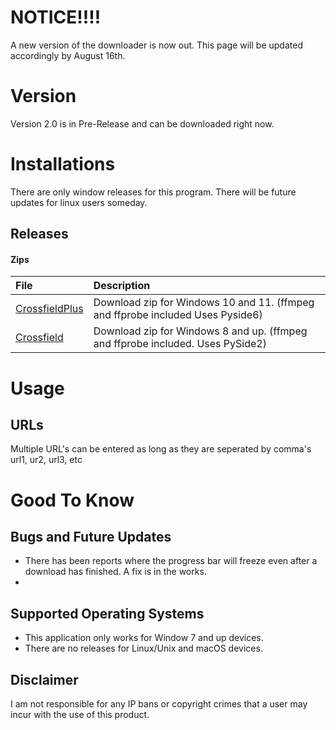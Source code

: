 
# NOTICE!!!!
A new version of the downloader is now out. This page will be updated accordingly by August 16th.

# Version
Version 2.0 is in Pre-Release and can be downloaded right now.

# Installations
There are only window releases for this program. There will be future updates for linux users someday.

## Releases

#### Zips
File|Description
:---|:---
[CrossfieldPlus](https://github.com/InfernoCycle/TrueYTtoMP3/releases/tag/v2.0.0)|Download zip for Windows 10 and 11. (ffmpeg and ffprobe included Uses Pyside6)
[Crossfield](https://github.com/InfernoCycle/TrueYTtoMP3/releases/tag/v1.1.0)|Download zip for Windows 8 and up. (ffmpeg and ffprobe included. Uses PySide2)

# Usage
## URLs
Multiple URL's can be entered as long as they are seperated by comma's
url1, ur2, url3, etc

# Good To Know

## Bugs and Future Updates
- There has been reports where the progress bar will freeze even after a download has finished. A fix is in the works.
- 

## Supported Operating Systems
- This application only works for Window 7 and up devices.
- There are no releases for Linux/Unix and macOS devices.

## Disclaimer
I am not responsible for any IP bans or copyright crimes that a user may incur with the use of this product.
